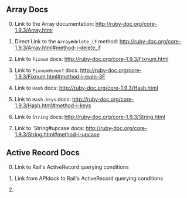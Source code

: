 ## Array Docs

0) Link to the Array documentation:
http://ruby-doc.org/core-1.9.3/Array.html

1) Direct Link to the `Array#delete_if` method:
http://ruby-doc.org/core-1.9.3/Array.html#method-i-delete_if

2) Link to `Fixnum` docs:
http://ruby-doc.org/core-1.9.3/Fixnum.html

3) Link to `Fixnum#even?` docs:
http://ruby-doc.org/core-1.9.3/Fixnum.html#method-i-even-3F

4) Link to `Hash` docs:
http://ruby-doc.org/core-1.9.3/Hash.html

5) Link to `Hash.keys` docs:
http://ruby-doc.org/core-1.9.3/Hash.html#method-i-keys

6) Link to `String` docs:
http://ruby-doc.org/core-1.9.3/String.html

7) Link to `String#upcase docs:
http://ruby-doc.org/core-1.9.3/String.html#method-i-upcase


## Active Record Docs


0) Link to Rail's ActiveRecord querying conditions

1) Link from APIdock to Rail's ActiveRecord querying conditions

2)